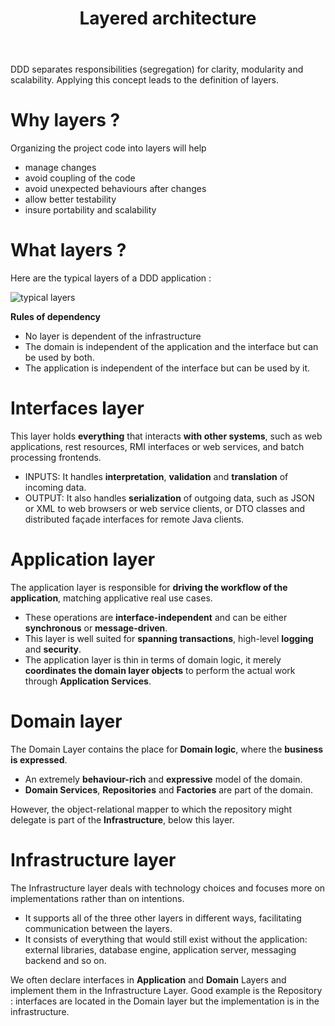 ﻿---
title: "Layered architecture"
type: "home"
zones:
    - "Business"
sections:
    - "BusinessConcepts"
menu:
    BusinessConcepts:
        weight: 20
---

DDD separates responsibilities (segregation) for clarity, modularity and scalability. Applying this concept leads to the definition of layers.

# Why layers ?

Organizing the project code into layers will help

- manage changes
- avoid coupling of the code
- avoid unexpected behaviours after changes
- allow better testability
- insure portability and scalability

# What layers ?

Here are the typical layers of a DDD application :

![typical layers](/img/business/layers.png)

**Rules of dependency**

- No layer is dependent of the infrastructure
- The domain is independent of the application and the interface but can be used by both.
- The application is independent of the interface but can be used by it.

# Interfaces layer

This layer holds **everything** that interacts **with other systems**, such as web applications, rest resources, RMI interfaces or web services, and batch processing frontends.

- INPUTS: It handles **interpretation**, **validation** and **translation** of incoming data.
- OUTPUT: It also handles **serialization** of outgoing data, such as JSON or XML to web browsers or web service clients, or DTO classes and distributed façade interfaces for remote Java clients.

# Application layer

The application layer is responsible for **driving the workflow of the application**, matching applicative real use cases.

- These operations are **interface-independent** and can be either **synchronous** or **message-driven**.
- This layer is well suited for **spanning transactions**, high-level **logging** and **security**.
- The application layer is thin in terms of domain logic, it merely **coordinates the domain layer objects** to perform the actual work through **Application Services**.

# Domain layer

The Domain Layer contains the place for **Domain logic**, where the **business is expressed**.

- An extremely **behaviour-rich** and **expressive** model of the domain. 
- **Domain Services**, **Repositories** and **Factories** are part of the domain. 

However, the object-relational mapper to which the repository might delegate is part of the **Infrastructure**, below this layer.

# Infrastructure layer

The Infrastructure layer deals with technology choices and focuses more on implementations rather than on intentions. 

- It supports all of the three other layers in different ways, facilitating communication between the layers. 
- It consists of everything that would still exist without the application: external libraries, database engine, application server, messaging backend and so on.

We often declare interfaces in **Application** and **Domain** Layers and implement them in the Infrastructure Layer. Good example is the Repository : interfaces are located in the Domain layer but the implementation is in the infrastructure.
